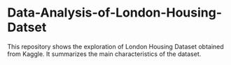 # Data-Analysis-of-London-Housing-Datset
This repository shows the exploration of London Housing Dataset obtained from Kaggle. It summarizes the main characteristics of the dataset.
